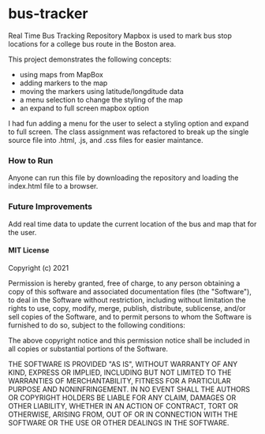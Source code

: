 # bus-tracker
Real Time Bus Tracking Repository
Mapbox is used to mark bus stop locations for a college bus route in the Boston area. 

This project demonstrates the following concepts: 
- using maps from MapBox
- adding markers to the map
- moving the markers using latitude/longditude data
- a menu selection to change the styling of the map
- an expand to full screen mapbox option

I had fun adding a menu for the user to select a styling option and expand to full screen. The class assignment was refactored to break up the single source file into .html, .js, and .css files for easier maintance.

### How to Run
Anyone can run this file by downloading the repository and loading the index.html file to a browser.

### Future Improvements
Add real time data to update the current location of the bus and map that for the user.

#### MIT License
Copyright (c) 2021

Permission is hereby granted, free of charge, to any person obtaining a copy of this software and associated documentation files (the "Software"), to deal in the Software without restriction, including without limitation the rights to use, copy, modify, merge, publish, distribute, sublicense, and/or sell copies of the Software, and to permit persons to whom the Software is furnished to do so, subject to the following conditions:

The above copyright notice and this permission notice shall be included in all copies or substantial portions of the Software.

THE SOFTWARE IS PROVIDED "AS IS", WITHOUT WARRANTY OF ANY KIND, EXPRESS OR IMPLIED, INCLUDING BUT NOT LIMITED TO THE WARRANTIES OF MERCHANTABILITY, FITNESS FOR A PARTICULAR PURPOSE AND NONINFRINGEMENT. IN NO EVENT SHALL THE AUTHORS OR COPYRIGHT HOLDERS BE LIABLE FOR ANY CLAIM, DAMAGES OR OTHER LIABILITY, WHETHER IN AN ACTION OF CONTRACT, TORT OR OTHERWISE, ARISING FROM, OUT OF OR IN CONNECTION WITH THE SOFTWARE OR THE USE OR OTHER DEALINGS IN THE SOFTWARE.